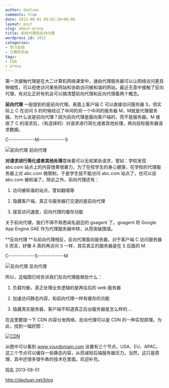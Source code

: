 ```yaml
---
author: daoluan
comments: true
date: 2013-08-01 09:02:20+00:00
layout: post
slug: about-proxy
title: 前向代理和反向代理
wordpress_id: 1811
categories:
- 学习总结
- 计算机系统
tags:
- CDN
- proxy
---
```


第一次接触代理是在大二计算机网络课堂中，通由代理服务器可以让网络访问更具伸缩性，可以拒绝访问某些网站和协助访问被和谐的网站。最近无意中接触了反向代理，有对比正好有机会可以搞清楚前向代理和反向代理着两个概念。

**前向代理** 一般提到的是前向代理。表面上客户端 C 可以直接访问服务器 S，但实际上 C 在访问 S 的时候经过了中间的另一个中间的服务器 M，M就是代理服务器。为什么说是前向代理？因为前向代理是面向客户端的，而不是服务器。M 接收了 C 的请求后，（有选择的）对请求进行简化或者其他处理，再向目标服务器请求数据。


C-------------M-------------S




![前向代理](http://upload.wikimedia.org/wikipedia/commons/thumb/b/bb/Proxy_concept_en.svg/280px-Proxy_concept_en.svg.png) 前向代理

**对请求进行简化或者其他处理**意味着可以无视某些请求，譬如：学校发现 abc.com 站点上的内容很黄很暴力，为了在校学生的身心健康，在学校的代理服务器上对 abc.com 做限制，于是学生就不能访问 abc.com 站点了，也可以说 abc.com 被和谐了。除此之外，前向代理还有：



	
  1. 访问被和谐的站点，譬如翻墙等

	
  2. 隐藏客户端，真正与服务器打交道的是前向代理

	
  3. 提高访问速度，前向代理的缓存功能


关于前向代理，我们不得不熟悉闻名遐迩的 goagent 了。goagent 将 Google App Engine GAE 作为代理服务器中转，从而突破围墙。

**反向代理 **与前向代理相反，反向代理面向服务器，对于客户端 C 访问服务器 S 而言，好像 A 真的再访问 S 一样，其实真正的服务器是在 S 后面的 M.


C-------------S-------------M




![反向代理](http://pic002.cnblogs.com/images/2011/42876/2011050410410734.jpg) 反向代理

所以，这幅图已经告诉我们反向代理能做些什么：



	
  1. 负载均衡，真正处理业务逻辑的是再往后的 web 服务器

	
  2. 加速访问静态内容，和前向代理一样有缓存的功能

	
  3. 隐藏真实服务器，客户端不知道真正后台服务器是怎么样的....


在这里要提一下 CDN 内容分发网络，反向代理可以是 CDN 的一种实现原理。为此，找到一幅好图：


[![CDN](http://md.daoluan.net/images/blog/2013/08/CDN.png)](http://md.daoluan.net/images/blog/2013/08/CDN.png)


从图中可以看到 www.yourdomain.com 设置有三个节点，USA、EU、APAC。这三个节点可以缓存一些静态内容，从而减轻后端服务器压力。当然，这只是原理，其中还很多很牛犇的技术在里面。欢迎补充。

捣乱 2013-08-01

http://daoluan.net/blog
